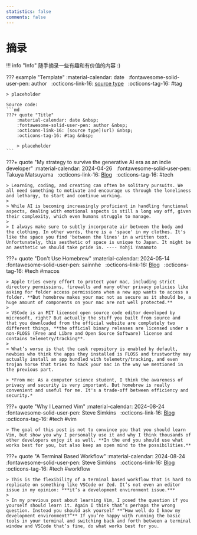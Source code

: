 ```yaml
---
statistics: false
comments: false
---
```


# 摘录

!!! info "Info"
    随手摘录一些有趣和有价值的内容 :)

??? example "Template"
    :material-calendar: date &nbsp;
    :fontawesome-solid-user-pen: author &nbsp;
    :octicons-link-16: [source type](url) &nbsp;
    :octicons-tag-16: #tag &nbsp;

    > placeholder

    Source code:
    ```md
    ???+ quote "Title"
        :material-calendar: date &nbsp;
        :fontawesome-solid-user-pen: author &nbsp;
        :octicons-link-16: [source type](url) &nbsp;
        :octicons-tag-16: #tag &nbsp;

        > placeholder
    ```

???+ quote "My strategy to survive the generative AI era as an indie developer"
    :material-calendar: 2024-04-26 &nbsp;
    :fontawesome-solid-user-pen: Takuya Matsuyama &nbsp;
    :octicons-link-16: [Blog](https://www.devas.life/im-trying-to-sell-my-productive-vibes/) &nbsp;
    :octicons-tag-16: #tech &nbsp;

    > Learning, coding, and creating can often be solitary pursuits. We all need something to motivate and encourage us through the loneliness and lethargy, to start and continue working. 
    >
    > While AI is becoming increasingly proficient in handling functional aspects, dealing with emotional aspects is still a long way off, given their complexity, which even humans struggle to manage. 
    >
    > I always make sure to subtly incorporate air between the body and the clothing. In other words, there is a 'space' in my clothes. It's like the space you find 'between the lines' in a written text. Unfortunately, this aesthetic of space is unique to Japan. It might be an aesthetic we should take pride in. ---- Yohji Yamamoto

???+ quote "Don't Use Homebrew"
    :material-calendar: 2024-05-14 &nbsp;
    :fontawesome-solid-user-pen: sainnhe &nbsp;
    :octicons-link-16: [Blog](https://www.sainnhe.dev/post/dont-use-homebrew/) &nbsp;
    :octicons-tag-16: #tech #macos &nbsp;

    > Apple tries every effort to protect your mac, including strict directory permissions, firewalls and many other privacy policies like asking for folder access permissions when a new app wants to access a folder. **But homebrew makes your mac not as secure as it should be, a huge amount of components on your mac are not well protected.**
    >
    > VSCode is an MIT licensed open source code editor developed by microsoft, right? But actually the stuff you built from source and that you downloaded from the official website are completely two different things, **the official binary releases are licensed under a non-FLOSS (Free and Libre and Open Source Software) license and contains telemetry/tracking**.
    >
    > What’s worse is that the cask repository is enabled by default, newbies who think the apps they installed is FLOSS and trustworthy may actually install an app bundled with telemetry/tracking, and even trojan horse that tries to hack your mac in the way we mentioned in the previous part.

    > *From me: As a computer science student, I think the awareness of privacy and security is very important. But homebrew is really convenient and useful for me. It's a trade-off between efficiency and security.*

???+ quote "Why I Learned Vim"
    :material-calendar: 2024-08-24 &nbsp;
    :fontawesome-solid-user-pen: Steve Simkins &nbsp;
    :octicons-link-16: [Blog](https://stevedylan.dev/posts/why-i-learned-vim/) &nbsp;
    :octicons-tag-16: #tech #vim &nbsp;

    > The goal of this post is not to convince you that you should learn Vim, but show you why I personally use it and why I think thousands of other developers enjoy it as well. **In the end you should use what works best for you, but also keep an open mind to the possibilities.**

???+ quote "A Terminal Based Workflow"
    :material-calendar: 2024-08-24 &nbsp;
    :fontawesome-solid-user-pen: Steve Simkins &nbsp;
    :octicons-link-16: [Blog](https://stevedylan.dev/posts/a-terminal-based-workflow/) &nbsp;
    :octicons-tag-16: #tech #workflow &nbsp;

    > This is the flexibility of a terminal based workflow that is hard to replicate on something like VSCode or Zed. It’s not even an editor issue in my opinion: ***it’s a development environment issue.***
    > 
    > In my previous post about learning Vim, I posed the question if you yourself should learn it. Again I think that’s perhaps the wrong question. Instead you should ask yourself **“How well do I know my development environment?”** If you’re happy with running the basic tools in your terminal and switching back and forth between a terminal window and VSCode that’s fine, do what works best for you.

